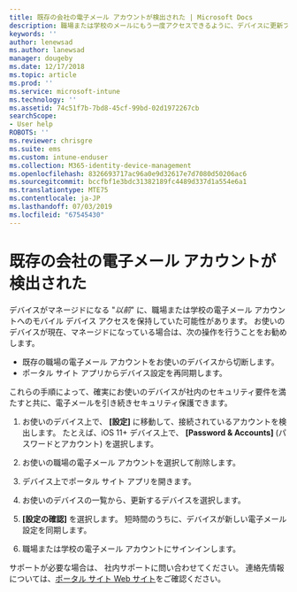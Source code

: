 ```yaml
---
title: 既存の会社の電子メール アカウントが検出された | Microsoft Docs
description: 職場または学校のメールにもう一度アクセスできるように、デバイスに更新プログラムを適用する方法について説明します。
keywords: ''
author: lenewsad
ms.author: lanewsad
manager: dougeby
ms.date: 12/17/2018
ms.topic: article
ms.prod: ''
ms.service: microsoft-intune
ms.technology: ''
ms.assetid: 74c51f7b-7bd8-45cf-99bd-02d1972267cb
searchScope:
- User help
ROBOTS: ''
ms.reviewer: chrisgre
ms.suite: ems
ms.custom: intune-enduser
ms.collection: M365-identity-device-management
ms.openlocfilehash: 8326693717ac96a0e9d32617e7d7080d50206ac6
ms.sourcegitcommit: bccfbf1e3bdc31382189fc4489d337d1a554e6a1
ms.translationtype: MTE75
ms.contentlocale: ja-JP
ms.lasthandoff: 07/03/2019
ms.locfileid: "67545430"
---
```

# <a name="an-existing-company-email-account-was-found"></a>既存の会社の電子メール アカウントが検出された

デバイスがマネージドになる "*以前*" に、職場または学校の電子メール アカウントへのモバイル デバイス アクセスを保持していた可能性があります。 お使いのデバイスが現在、マネージドになっている場合は、次の操作を行うことをお勧めします。

* 既存の職場の電子メール アカウントをお使いのデバイスから切断します。
* ポータル サイト アプリからデバイス設定を再同期します。  

これらの手順によって、確実にお使いのデバイスが社内のセキュリティ要件を満たすと共に、電子メールを引き続きセキュリティ保護できます。

1. お使いのデバイス上で、 **[設定]** に移動して、接続されているアカウントを検出します。 たとえば、iOS 11+ デバイス上で、 **[Password & Accounts]** \(パスワードとアカウント\) を選択します。
 
2. お使いの職場の電子メール アカウントを選択して削除します。

3. デバイス上でポータル サイト アプリを開きます。  

4. お使いのデバイスの一覧から、更新するデバイスを選択します。

5. **[設定の確認]** を選択します。 短時間のうちに、デバイスが新しい電子メール設定を同期します。

6. 職場または学校の電子メール アカウントにサインインします。

サポートが必要な場合は、 社内サポートに問い合わせてください。 連絡先情報については、[ポータル サイト Web サイト](https://go.microsoft.com/fwlink/?linkid=2010980)をご確認ください。
